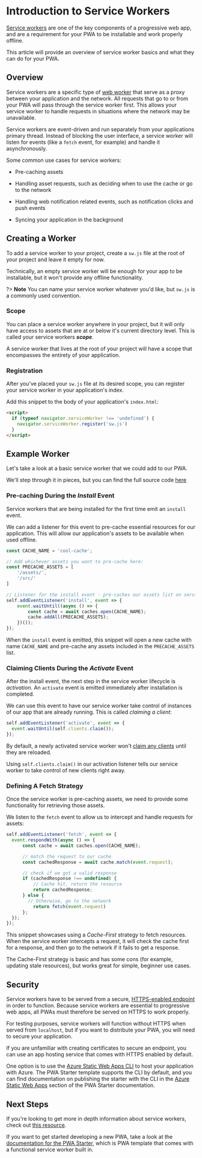 # Introduction to Service Workers

[Service workers](https://developer.mozilla.org/docs/Web/API/Service_Worker_API) are one of the key components of a progressive web app, and are a requirement for your PWA to be installable and work properly offline.

This article will provide an overview of service worker basics and what they can do for your PWA.

## Overview

Service workers are a specific type of [web worker](https://developer.mozilla.org/docs/Web/API/Web_Workers_API/Using_web_workers) that serve as a proxy between your application and the network. All requests that go to or from your PWA will pass through the service worker first. 
This allows your service worker to handle requests in situations where the network may be unavailable.

Service workers are event-driven and run separately from your applications primary thread. Instead of blocking the user interface, a service worker will listen for events (like a `fetch` event, for example) and handle it asynchronously.

Some common use cases for service workers:

* Pre-caching assets

* Handling asset requests, such as deciding when to use the cache or go to the network

* Handling web notification related events, such as notification clicks and push events

* Syncing your application in the background

## Creating a Worker

To add a service worker to your project, create a `sw.js` file at the root of your project and leave it empty for now.

Technically, an empty service worker will be enough for your app to be installable, but it won't provide any offline functionality.

?> **Note** You can name your service worker whatever you'd like, but `sw.js` is a commonly used convention.

### Scope
You can place a service worker anywhere in your project, but it will only have access to assets that are at or below it's current directory level. This is called your service workers ***scope***.

A service worker that lives at the root of your project will have a scope that encompasses the entirety of your application.

### Registration

After you've placed your `sw.js` file at its desired scope, you can register your service worker in your application's index.

Add this snippet to the body of your application's `index.html`:

```html
<script>
  if (typeof navigator.serviceWorker !== 'undefined') {
    navigator.serviceWorker.register('sw.js')
  }
</script>
```

## Example Worker

Let's take a look at a basic service worker that we could add to our PWA.

We'll step through it in pieces, but you can find the full source code <a href="https://github.com/pwa-builder/PWABuilder/tree/main/docs/assets/code-examples/example-sw.js" aria-label="Click here to learn more">here</a>

### Pre-caching During the *Install* Event

Service workers that are being installed for the first time emit an `install` event.

We can add a listener for this event to pre-cache essential resources for our application. This will allow our application's assets to be available when used offline.

```js
const CACHE_NAME = 'cool-cache';

// Add whichever assets you want to pre-cache here:
const PRECACHE_ASSETS = [
    '/assets/',
    '/src/'
]

// Listener for the install event - pre-caches our assets list on service worker install.
self.addEventListener('install', event => {
    event.waitUntil((async () => {
        const cache = await caches.open(CACHE_NAME);
        cache.addAll(PRECACHE_ASSETS);
    })());
});
```

When the `install` event is emitted, this snippet will open a new cache with name `CACHE_NAME` and pre-cache any assets included in the `PRECACHE_ASSETS` list.

### Claiming Clients During the *Activate* Event

After the install event, the next step in the service worker lifecycle is *activation*. An `activate` event is emitted immediately after installation is completed.

We can use this event to have our service worker take control of instances of our app that are already running. This is called *claiming a client*:

```js
self.addEventListener('activate', event => {
  event.waitUntil(self.clients.claim());
});
```

By default, a newly activated service worker won't [claim any clients](https://developer.mozilla.org/docs/Web/API/Clients/claim) until they are reloaded.

Using `self.clients.claim()` in our activation listener tells our service worker to take control of new clients right away.

### Defining A Fetch Strategy
Once the service worker is pre-caching assets, we need to provide some functionality for retrieving those assets.

We listen to the `fetch` event to allow us to intercept and handle requests for assets:

```js
self.addEventListener('fetch', event => {
  event.respondWith(async () => {
      const cache = await caches.open(CACHE_NAME);

      // match the request to our cache
      const cachedResponse = await cache.match(event.request);

      // check if we got a valid response
      if (cachedResponse !== undefined) {
          // Cache hit, return the resource
          return cachedResponse;
      } else {
        // Otherwise, go to the network
          return fetch(event.request)
      };
  });
});
```

This snippet showcases using a *Cache-First* strategy to fetch resources. When the service worker intercepts a request, it will check the cache first for a response, and then go to the network if it fails to get a response.

The Cache-First strategy is basic and has some cons (for example, updating stale resources), but works great for simple, beginner use cases.

## Security

Service workers have to be served from a secure, [HTTPS-enabled endpoint](https://developer.mozilla.org/docs/Glossary/https) in order to function. Because service workers are essential to progressive web apps, all PWAs must therefore be served on HTTPS to work properly.

For testing purposes, service workers will function without HTTPS when served from `localhost`, but if you want to distribute your PWA, you will need to secure your application.

If you are unfamiliar with creating certificates to secure an endpoint, you can use an app hosting service that comes with HTTPS enabled by default. 

One option is to use the [Azure Static Web Apps CLI](https://azure.github.io/static-web-apps-cli/) to host your application with Azure. The PWA Starter template supports the CLI by default, and you can find documentation on publishing the starter with the CLI 
in the [Azure Static Web Apps](/starter/publish?id=azure-static-web-apps) section of the PWA Starter documentation.

## Next Steps

If you're looking to get more in depth information about service workers, check out [this resource](https://developer.mozilla.org/en-US/docs/Web/API/Service_Worker_API).

If you want to get started developing a new PWA, take a look at the [documentation for the PWA Starter](/starter/quick-start), which is PWA template that comes with a functional service worker built in.